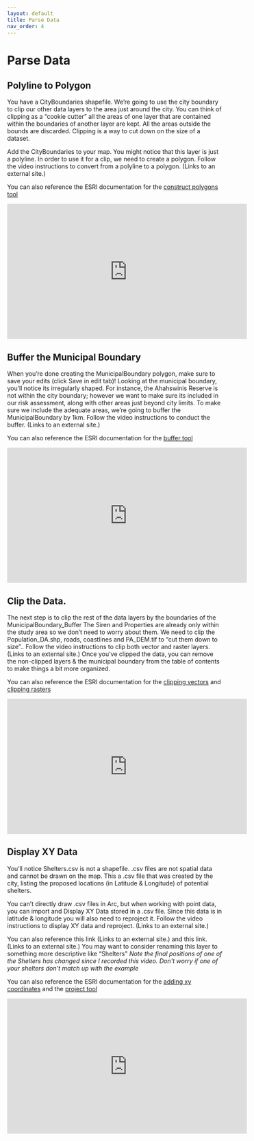 ```yaml
---
layout: default
title: Parse Data
nav_order: 4
---
```


# Parse Data

## Polyline to Polygon

You have a CityBoundaries shapefile. We’re going to use the city boundary to clip our other data layers to the area just around the city.  You can think of clipping as a “cookie cutter” all the areas of one layer that are contained within the boundaries of another layer are kept.  All the areas outside the bounds are discarded.  Clipping is a way to cut down on the size of a dataset.

Add the CityBoundaries to your map. You might notice that this layer is just a polyline.  In order to use it for a clip, we need to create a polygon.
Follow the video instructions to convert from a polyline to a polygon. (Links to an external site.)
  
You can also reference the ESRI documentation for the [construct polygons tool](https://pro.arcgis.com/en/pro-app/latest/help/editing/construct-polygons-from-features.htm)

<iframe width="560" height="315" src="https://www.youtube.com/embed/tJLz1nfesYQ" title="YouTube video player" frameborder="0" allow="accelerometer; autoplay; clipboard-write; encrypted-media; gyroscope; picture-in-picture" allowfullscreen></iframe>

## Buffer the Municipal Boundary

When you’re done creating the MunicipalBoundary polygon, make sure to save your edits (click Save in edit tab)!
Looking at the municipal boundary, you’ll notice its irregularly shaped. For instance, the Ahahswinis Reserve is not within the city boundary; however we want to make sure its included in our risk assessment, along with other areas just beyond city limits.
  To make sure we include the adequate areas, we’re going to buffer the MunicipalBoundary by 1km.
  Follow the video instructions to conduct the buffer. (Links to an external site.)
   
You can also reference the ESRI documentation for the [buffer tool](https://pro.arcgis.com/en/pro-app/latest/tool-reference/analysis/buffer.htm)

<iframe width="560" height="315" src="https://www.youtube.com/embed/FWY_XboZ8Mg" title="YouTube video player" frameborder="0" allow="accelerometer; autoplay; clipboard-write; encrypted-media; gyroscope; picture-in-picture" allowfullscreen></iframe>

## Clip the Data.
The next step is to clip the rest of the data layers by the boundaries of the MunicipalBoundary_Buffer
The Siren and Properties are already only within the study area so we don’t need to worry about them.
We need to clip the Population_DA.shp, roads, coastlines and PA_DEM.tif to “cut them down to size”..
Follow the video instructions to clip both vector and raster layers. (Links to an external site.)  Once you've clipped the data, you can remove the non-clipped layers & the municipal boundary from the table of contents to make things a bit more organized.
 
You can also reference the ESRI documentation for the [clipping vectors](https://pro.arcgis.com/en/pro-app/latest/tool-reference/analysis/clip.htm) and [clipping rasters](https://pro.arcgis.com/en/pro-app/latest/tool-reference/data-management/clip.htm)

<iframe width="560" height="315" src="https://www.youtube.com/embed/nDbp06o0xlE" title="YouTube video player" frameborder="0" allow="accelerometer; autoplay; clipboard-write; encrypted-media; gyroscope; picture-in-picture" allowfullscreen></iframe>

## Display XY Data
You’ll notice Shelters.csv is not a shapefile. .csv files are not spatial data and cannot be drawn on the map. This a .csv file that was created by the city, listing the proposed locations (in Latitude & Longitude) of potential shelters.

You can’t directly draw .csv files in Arc, but when working with point data, you can import and Display XY Data stored in a .csv file. Since this data is in latitude & longitude you will also need to reproject it.
Follow the video instructions to display XY data and reproject.  (Links to an external site.)
 
You can also reference this link (Links to an external site.) and this link. (Links to an external site.)
You may want to consider renaming this layer to something more descriptive like “Shelters"
*Note the final positions of one of the Shelters has changed since I recorded this video.  Don't worry if one of your shelters don't match up with the example*


You can also reference the ESRI documentation for the [adding xy coordinates](https://pro.arcgis.com/en/pro-app/latest/help/mapping/layer-properties/add-x-y-coordinate-data-as-a-layer.htm) and the [project tool](https://pro.arcgis.com/en/pro-app/latest/tool-reference/data-management/project.htm)

<iframe width="560" height="315" src="https://www.youtube.com/embed/uGLwn7CbRtk" title="YouTube video player" frameborder="0" allow="accelerometer; autoplay; clipboard-write; encrypted-media; gyroscope; picture-in-picture" allowfullscreen></iframe>